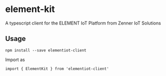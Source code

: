 # element-kit

A typescript client for the ELEMENT IoT Platform from Zenner IoT Solutions

## Usage

`npm install --save elementiot-client`

Import as

`import { ElementKit } from 'elementiot-client'`
